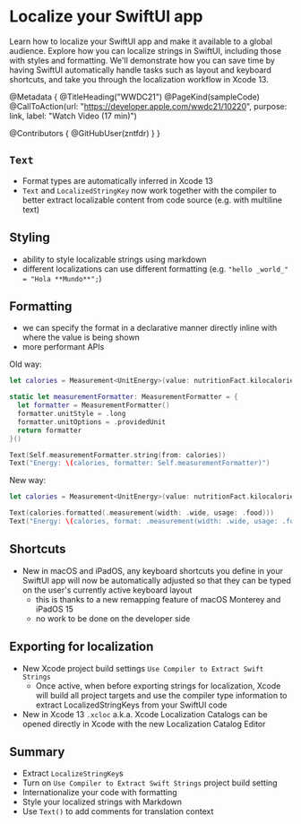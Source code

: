 # Localize your SwiftUI app

Learn how to localize your SwiftUI app and make it available to a global audience. Explore how you can localize strings in SwiftUI, including those with styles and formatting. We'll demonstrate how you can save time by having SwiftUI automatically handle tasks such as layout and keyboard shortcuts, and take you through the localization workflow in Xcode 13.

@Metadata {
   @TitleHeading("WWDC21")
   @PageKind(sampleCode)
   @CallToAction(url: "https://developer.apple.com/wwdc21/10220", purpose: link, label: "Watch Video (17 min)")

   @Contributors {
      @GitHubUser(zntfdr)
   }
}



## `Text` 

- Format types are automatically inferred in Xcode 13
- `Text` and `LocalizedStringKey` now work together with the compiler to better extract localizable content from code source (e.g. with multiline text)

## Styling

- ability to style localizable strings using markdown
- different localizations can use different formatting (e.g. `"hello _world_" = "Hola **Mundo**";`)

## Formatting

- we can specify the format in a declarative manner directly inline with where the value is being shown
- more performant APIs

Old way:

```swift
let calories = Measurement<UnitEnergy>(value: nutritionFact.kilocalories, unit: .kilocalories)

static let measurementFormatter: MeasurementFormatter = {
  let formatter = MeasurementFormatter()
  formatter.unitStyle = .long
  formatter.unitOptions = .providedUnit
  return formatter
}()

Text(Self.measurementFormatter.string(from: calories))
Text("Energy: \(calories, formatter: Self.measurementFormatter)")
```

New way:

```swift 
let calories = Measurement<UnitEnergy>(value: nutritionFact.kilocalories, unit: .kilocalories)

Text(calories.formatted(.measurement(width: .wide, usage: .food)))
Text("Energy: \(calories, format: .measurement(width: .wide, usage: .food))")
```

## Shortcuts

- New in macOS and iPadOS, any keyboard shortcuts you define in your SwiftUI app will now be automatically adjusted so that they can be typed on the user's currently active keyboard layout
  - this is thanks to a new remapping feature of macOS Monterey and iPadOS 15
  - no work to be done on the developer side

## Exporting for localization

- New Xcode project build settings `Use Compiler to Extract Swift Strings`
  - Once active, when before exporting strings for localization, Xcode will build all project targets and use the compiler type information to extract LocalizedStringKeys from your SwiftUI code
- New in Xcode 13 `.xcloc` a.k.a. Xcode Localization Catalogs can be opened directly in Xcode with the new Localization Catalog Editor

## Summary

- Extract `LocalizeStringKey`s
- Turn on `Use Compiler to Extract Swift Strings` project build setting
- Internationalize your code with formatting
- Style your localized strings with Markdown
- Use `Text()` to add comments for translation context
